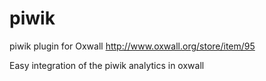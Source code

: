 piwik
=====

piwik plugin for Oxwall http://www.oxwall.org/store/item/95

Easy integration of the piwik analytics in oxwall

